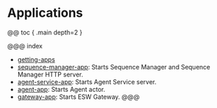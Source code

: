 # Applications

@@ toc { .main depth=2 }

@@@ index
* [getting-apps](getting-apps.md)
* [sequence-manager-app](sequence-manager-app.md): Starts Sequence Manager and Sequence Manager HTTP server.
* [agent-service-app](agent-service-app.md): Starts Agent Service server.
* [agent-app](agent-app.md): Starts Agent actor.
* [gateway-app](../../uisupport/gateway-app.md): Starts ESW Gateway.
@@@
